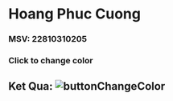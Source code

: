 # Hoang Phuc Cuong
### MSV: 22810310205
### Click to change color
## Ket Qua: ![buttonChangeColor](https://github.com/user-attachments/assets/b8068d93-7d7f-45a9-9209-366f404ca445)
